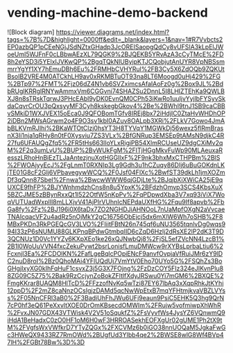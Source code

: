 # vending-machine-demo-backend

![Block diagram] https://viewer.diagrams.net/index.html?tags=%7B%7D&highlight=0000ff&edit=_blank&layers=1&nav=1#R7Vvbcts2EP0azbQP1pCEeNGjJSdNZtxGHadp3JcOREISaopgQdCy8vUFSIA3kLpElJWoeUmI5WJFnF0cLBbwAEzXL79QGK9%2BJQEKB5YRvAzA3cCyTMcE%2FD8h2eYSD3i5YElxIJVKwQP%2BgqTQkNIUByipKTJCQobjutAnUYR8VpNBSsmmrrYgYf1XY7hEmuDBh6Eu%2FRMHbCVHYRul%2FB3Cy5X6ZdOQb9ZQKUtBsoIB2VRE4M0ATCkhLH9av0xRKMBTuOT93na8LT6Moogd0uHj429%2FG%2BTp97%2FMT%2Fjz06dZ4N1vb6SVZximcsAfaIAoFz0g%2Box9JL%2BdbRUglKRRgIRNYwAmmxVm6CGGvni74SHAZSu2DnnL5I8LHIZTEhKa9QWLBXJ8n8sTRskTqrwJ3PHcEAbl9yDK0EvnQM0CPh53iKwRo1uuIjvYyjlbFYSyvSkdaCqvrCrOU3pQxsyyMF3Cyh8kskegbGkov4%2Be%2BWhI9tnJ1SB9caCBBvSMkiD1WXJVEX15oEca0J9QFOBomTGfv8IREj8bx72iHdjIC0ZtaHvWHDhOP2iDBn2MWsAGrwm2o4F9O3sv1kbI0AZuv8OALpb3XRi%2FLkV7Gowo4JmAbBLKVmRJIhi%2BKaWTOtClzj0hsYT3H8TYVqY1MGWkDj56wexz5flRmBrasnX3Ii1nja1qRHy8n0tF0Xysviu7ZS3VLx%2BfGNRup3EMSEp9tAMsN9djkC4R27fu6UFAUQgZfq5%2FR5tHs663lIoYLxRigiPB54XlmRCUseUZ9dgCXiMv2qM%2F2q3umLvU%2BUP%2BvWUkFgM%2FITjHGgMkvFuWp90MLAeuxaResszLRhoHnBiEzTLJaAntezjnuXotHGGIlxF%2F9nk3bhxMxCTHPBm%2BlS%2FWOAjyyEcJ%2FgLnmT0RXNIp3Lg9Gdh3u1hCZuqy86DIj6uBuGOKdnLKjTE01G8cF2Glj6VPbavegywWCQ%2F0Jsf04FlXc%2BwfST39dkLh1jmXOZmDf3qQnn87SbeI%2Fnwa%2BwcwWWW6qjGDjLte%2BJqjbXiXWiCA25jE9qUXCE9fhFP%2BJYWnhmdzhCns8n8u5YpxK%2BFdzhOmvp3SCS4KbsXuX5BZCJME5zBBynRxxQt1l522OtfW5nKpPv%2FqPDpwdXba3V7xq93iViX7WoqVUTUadWxplIl8mLLXjvV41AjPIrVUhnIcNEPdaUXfHG%2Fqu9If8apvb%2FbGa8fy%2Fz%2BJ196i0X6taDx7ZO2NGHDJiAHNOoL7nUaMpfOXgN2aVvcaeTNAIcqacVF2u4adRz5nOjMkY2gC16756ObEjcj5dx6mXlW6Wh7oSHB%2F8MBxPKDn3RkPGEQcGV3LVO%2FIiitFBtN26n745qf6uNU3565tqnlvDg0wqs994I33zP6sNUMU88GLKPnqBPdwGtmbqIID6cZqD6Hzlj2dRsXE2lP2dK3T9D3QCNUz1D0Vc1YYZy6KXpXEo1ke26xQJNwbQj8%2FjSL5efZVcNN4LzcB1%2B1l0WoUuVVN4fxcZekuPywt2bsrLonisfLmuDMWcw9rXYBsLprbaLtiu6%2Fcxnjl3Ea%2FCDOlKN%2FafLgeBqlcPOpiENcF9anvfOvpjaVfRuiJMr6zY9lDC2nuD8roI%2Bz0QhoMAi4YFlUQdUj7VmYtV0Eho70UYo5G%2FSQhZs3BoGHgjIxyXG0kIhFqHuF1csvxZ3j5G3X7FOjng%2FzDzCOY5FIz324eJIKvnPlu88ZG09C5Z75%2Bak9RzCcjynZoBokZFltlfXdyJRSwu0Yi7mGM6%2BXQE%2FmgKKrar8UAQM8HlTcD%2FFzzofNvKq5wTzi87EY67lbAq3xXqpRhkJtKYhi12ppD%2F2mZ8caNnzOCsIgjzDAMd5qcNwWpEtxB7mqYFHtmjkvaVBZLVYss%2F05NnCFRl3aB0%2F3BadiUhFhJWu6UFj9eaun9PsiC5EHK5Q3hg9QrN7cP0hf3eQ61PeXxvltXOE0DrOmKBsecdOMWIm%2FRujw5vofmiwpXhWhR%2FvxJN07GDX43VTWisk4V2V51oSqukfZ%2FsVyvfWs4JysYZ6VQnwmQ9iHdA1BeHadxC0zO0HF1oM6H0wF3HRROASekhEOFXgUr02gUME1Ph2tX9tM%2FVgfsWxVWfkrD7YTyZQGx%2FXCVMz6b0iGO38nnUOQaM5JgkaFwGc3HWeQX9433RZ7RmOWd%2BUgfUd3YIbb4qe2%2BWSE8wlG8Wf4BVp47lH%2FGBt78Bw%3D%3D
